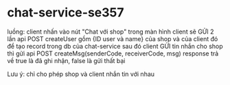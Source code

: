 ﻿# chat-service-se357
 
 luồng: client nhấn vào nút "Chat với shop" trong màn hình 
 client sẽ GỬI 2 lần api POST createUser gồm {ID user và name} của shop và của client đó để tạo record trong db của chat-service
 sau đó client GỬI tin nhắn cho shop thì gửi api POST createMsg(senderCode, receiverCode, msg)
 response trả về true là đã ghi nhận, false là gửi thất bại


 Lưu ý: chỉ cho phép shop và client nhắn tin với nhau